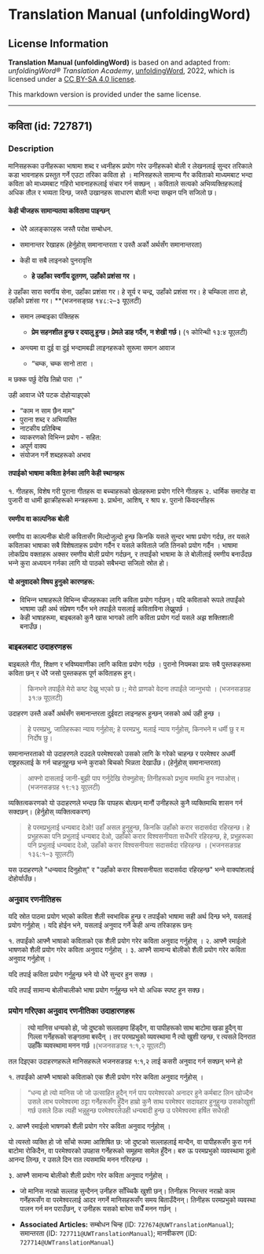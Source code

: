 # Translation Manual (unfoldingWord)

## License Information

**Translation Manual (unfoldingWord)** is based on and adapted from: _unfoldingWord® Translation Academy_, [unfoldingWord](https://unfoldingword.org/utw), 2022, which is licensed under a [CC BY-SA 4.0 license](https://creativecommons.org/licenses/by-sa/4.0/legalcode.en).

This markdown version is provided under the same license.



--------------------------------

## कविता (id: 727871)

### Description

मानिसहरूका उनीहरूका भाषामा शब्द र ध्वनीहरू प्रयोग गरेर उनीहरूको बोली र लेखनलाई सुन्दर तरिकाले कडा भावनाहरू प्रस्तुत गर्ने एउटा तरिका कविता हो । मानिसहरूले सामान्य गैर कविताको माध्यमबाट भन्दा कविता को माध्यमबाट गहिरो भावनाहरूलाई संचार गर्न सक्छन् । कविताले सत्यको अभिव्यक्तिहरूलाई अधिक तौल र भव्यता दिन्छ, जस्तै उखानहरू साधारण बोली भन्दा सम्झन पनि सजिलो छ।

#### केही चीजहरू सामान्यतया कवितामा पाइन्छन्

* धेरै अलङ्‍कारहरू जस्तै परोक्ष सम्बोधन.
* समानान्तर रेखाहरू (हेर्नुहोस् समानान्तरता र उस्तै अर्को अर्थसँग समानान्तरता)
* केही वा सबै लाइनको पुनरावृत्ति

    + **हे उहाँका स्‍वर्गीय दूतगण, उहाँको प्रशंसा गर ।**

हे उहाँका सारा स्‍वर्गीय सेना, उहाँका प्रशंसा गर। हे सूर्य र चन्‍द्र, उहाँको प्रशंसा गर। हे चम्‍किला तारा हो, उहाँको प्रशंसा गर। \*\*(भजनसङ्ग्रह १४८:२–३ यूएलटी)

* समान लम्बाइका पंक्तिहरू

    + **प्रेम सहनशील हुन्‍छ र दयालु हुन्‍छ। प्रेमले डाह गर्दैन, न शेखी गर्छ।** (१ कोरिन्थी १३:४ यूएलटी)
* अन्त्यमा वा दुई वा दुई भन्दामबढी लाइनहरूको सुरूमा समान आवाज

    + “चम्क, चम्क सानो तारा ।

म छक्क पर्छु देखि तिम्रो पारा ।”

उही आवाज धेरै पटक दोहोर्‍याइएको

* “काम न साम छैन माम"
* पुराना शब्द र अभिव्यक्ति
* नाटकीय प्रतिबिम्ब
* व्याकरणको विभिन्‍न प्रयोग \- सहित:
* अपूर्ण वाक्य
* संयोजन गर्ने शब्दहरूको अभाव

#### तपाईको भाषामा कविता हेर्नका लागि केही स्थानहरू

१. गीतहरू, विशेष गरी पुराना गीतहरू वा बच्चाहरूको खेलहरूमा प्रयोग गरिने गीतहरू २. धार्मिक समारोह वा पुजारी वा धामी झाक्रीहरूको मन्त्रहरूमा ३. प्रार्थना, आशिष्, र श्राप ४. पुरानो किंवदन्तीहरू

#### रमणीय वा काल्पनिक बोली

रमणीय वा काल्पनीक बोली कवितासँग मिल्दोजुल्दो हुन्छ किनकि यसले सुन्दर भाषा प्रयोग गर्दछ, तर यसले कविताका भाषाका सबै विशेषताहरू प्रयोग गर्दैन र यसले कविताले जति तिनको प्रयोग गर्दैन । भाषामा लोकप्रिय वक्ताहरू अक्सर रमणीय बोली प्रयोग गर्दछन्, र तपाईंको भाषामा के ले बोलीलाई रमणीय बनाउँदछ भन्‍ने कुरा अध्ययन गर्नका लागि यो पाठको सबैभन्दा सजिलो स्रोत हो।

#### यो अनुवादको विषय हुनुको कारणहरू:

* विभिन्‍न भाषाहरूले विभिन्‍न चीजहरूका लागि कविता प्रयोग गर्दछन्। यदि कविताको रूपले तपाईंको भाषामा उही अर्थ संप्रेषण गर्दैन भने तपाईंले यसलाई कविताविना लेख्नुपर्छ ।
* केही भाषाहरूमा, बाइबलको कुनै खास भागको लागि कविता प्रयोग गर्दा यसले अझ शक्तिशाली बनाउँछ।

### बाइबलबाट उदाहरणहरू

बाइबलले गीत, शिक्षण र भविष्यवाणीका लागि कविता प्रयोग गर्दछ । पुरानो नियमका प्रायः सबै पुस्तकहरूमा कविता छन् र धेरै जसो पुस्तकहरू पूर्ण कविताहरू हुन्।

> किनभने तपाईंले मेरो कष्ट देख्नु भएको छ।; मेरो प्राणको वेदना तपाईंले जान्‍नुभयो । (भजनसङग्रह ३१:७ यूएलटी)

उदाहरण उस्तै अर्को अर्थसँग समानान्तरता दुईवटा लाइनहरू हुन्छन् जसको अर्थ उही हुन्छ ।

> हे परमप्रभु, जातिहरूका न्याय गर्नुहोस्; हे परमप्रभु, मलाई न्याय गर्नुहोस्, किनभने म धर्मी छु र म निर्दोष छु।

समानान्तरताको यो उदाहरणले दउदले परमेश्‍वरको उसको लागि के गरेको चाहन्छ र परमेश्‍वर अधर्मी राष्ट्रहरूलाई के गर्न चाहनुहुन्छ भन्‍ने कुराको बिचको भिन्नता देखाउँछ। (हेर्नुहोस् समानान्तरता)

> आफ्‍नो दासलाई जानी\-बुझी पाप गर्नुदेखि रोक्‍नुहोस्‌; तिनीहरूको प्रभुत्‍व ममाथि हुन नपाओस्‌। (भजनसङग्रह १९:१३ यूएलटी)

व्यक्तित्वकरणको यो उदाहरणले भन्दछ कि पापहरू बोल्छन् मानौं उनीहरूले कुनै व्यक्तिमाथि शासन गर्न सक्दछन्। (हेर्नुहोस् व्यक्तित्वकरण)

> हे परमप्रभुलाई धन्यबाद देओ! उहाँ असल हुनुहुन्छ, किनकि उहाँको करार सदासर्वदा रहिरहन्छ। हे प्रभुहरूका पनि प्रभुलाई धन्यबाद देओ, उहाँको करार विश्वसनीयता सधैंभरि रहिरहन्छ, हे, प्रभुहरूका पनि प्रभुलाई धन्यबाद देओ, उहाँको करार विश्वसनीयता सदासर्वदा रहिरहन्छ । (भजनसङग्रह १३६:१–३ यूएलटी)

यस उदाहरणले "धन्यवाद दिनुहोस्" र "उहाँको करार विश्वसनीयता सदासर्वदा रहिरहन्छ" भन्‍ने वाक्यांशलाई दोहोर्याउँछ।

### अनुवाद रणनीतिहरू

यदि स्रोत पाठमा प्रयोग भएको कविता शैली स्वभाविक हुन्छ र तपाईंको भाषामा सही अर्थ दिन्छ भने, यसलाई प्रयोग गर्नुहोस् । यदि होईन भने, यसलाई अनुवाद गर्ने केही अन्य तरिकाहरू छन्ः

१. तपाईंको आफ्नै भाषाको कविताको एक शैली प्रयोग गरेर कविता अनुवाद गर्नुहोस् । २. आफ्नै रमाईलो भाषणको शैली प्रयोग गरेर कविता अनुवाद गर्नुहोस् । ३. आफ्नै सामान्य बोलीको शैली प्रयोग गरेर कविता अनुवाद गर्नुहोस् ।

यदि तपाई कविता प्रयोग गर्नुहुन्छ भने यो धेरै सुन्दर हुन सक्छ ।

यदि तपाईं सामान्य बोलीचालीको भाषा प्रयोग गर्नुहुन्छ भने यो अधिक स्पष्ट हुन सक्छ।

### प्रयोग गरिएका अनुवाद रणनीतिका उदाहारणहरू

> **त्यो मानिस धन्यको हो, जो दुष्टको सल्लाहमा हिंड्दैन, वा पापीहरूको साथ बाटोमा खडा हुदैन् वा गिल्ला गर्नेहरूको सङ्गतमा बस्दैन् । तर परमप्रभुको व्‍यवस्‍थामा नै त्‍यो खुशी रहन्‍छ, र त्‍यसले दिनरात उहाँकै व्‍यवस्‍थामा मनन गर्छ ।**(भजनसङग्रह १:१,२ यूएलटी)

तल दिइएका उदाहरणहरूले मानिसहरूले भजनसङग्रह १:१,२ लाई कसरी अनुवाद गर्न सक्छन् भन्‍ने हो

१. तपाईंको आफ्नै भाषाको कविताको एक शैली प्रयोग गरेर कविता अनुवाद गर्नुहोस् ।

> “धन्य हो त्यो मानिस जो जो उत्साहित हुदैन् गर्न पाप परमेश्‍वरको अनादर हुने कर्मबाट लिन खोज्दैन उसले लाभ परमेश्‍वरमा ठट्टा गर्नेहरूसँग हुँदैन हाम्रो कुनै साथ परमेश्‍वर सदावहार हुनुहुन्छ उसकोखुशी गर्छ उसले ठिक त्यही भन्नुहुन्छ परमेश्‍वरलेउही धन्यबादी हुन्छ उ परेमेश्वरमा हर्षित सधैरही

२. आफ्नै रमाईलो भाषणको शैली प्रयोग गरेर कविता अनुवाद गर्नुहोस् ।

यो त्यस्तो व्यक्ति हो जो साँचो रूपमा आशिषित छ: जो दुष्टको सल्लाहलाई मान्दैन, वा पापीहरूसँग कुरा गर्न बाटोमा रोकिदैन, वा परमेश्‍वरको उपहास गर्नेहरूको समूहमा सामेल हुँदैन। बरु ऊ परमप्रभुको व्यवस्थामा ठूलो आनन्द लिन्छ, र उसले दिन रात त्यसमाथि मनन गरिरहन्छ ।

३. आफ्नै सामान्य बोलीको शैली प्रयोग गरेर कविता अनुवाद गर्नुहोस् ।

* जो मानिस नराम्रो सल्लाह सुन्दैनन् उनीहरु साँच्चिकै खुशी छन्। तिनीहरू निरन्तर नराम्रो काम गर्नेहरूसँग वा परमेश्‍वरलाई आदर नगर्ने मानिसहरूसँग समय बिताउँदैनन्। तिनीहरू परमप्रभुको व्यवस्था पालन गर्न मन पराउँछन्, र उनीहरू यसको बारेमा सधैँ मनन गर्छन् ।

* **Associated Articles:** सम्बोधन चिन्ह (ID: `727674@UWTranslationManual`); समान्तरता (ID: `727711@UWTranslationManual`); मानवीकरण (ID: `727714@UWTranslationManual`)

